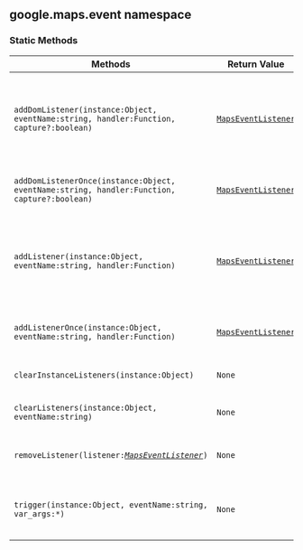 <h2 id="event">
google.maps.event
namespace
</h2><h3>Static Methods</h3><table summary="namespace event - Static Methods" width="100%">
<thead>
<tr><th>Methods</th>
<th>Return Value</th>
<th>Description</th>
</tr></thead>
<tbody>
<tr>
<td><code>addDomListener(instance:Object, eventName:string, handler:Function, capture?:boolean)</code></td>
<td><code><a href="#MapsEventListener">MapsEventListener</a></code></td>
<td>Cross browser event handler registration. This listener is removed by calling removeListener(handle) for the handle that is returned by this function.</td>
</tr>
<tr>
<td><code>addDomListenerOnce(instance:Object, eventName:string, handler:Function, capture?:boolean)</code></td>
<td><code><a href="#MapsEventListener">MapsEventListener</a></code></td>
<td>Wrapper around addDomListener that removes the listener after the first event.</td>
</tr>
<tr>
<td><code>addListener(instance:Object, eventName:string, handler:Function)</code></td>
<td><code><a href="#MapsEventListener">MapsEventListener</a></code></td>
<td>Adds the given listener function to the given event name for the given object instance. Returns an identifier for this listener that can be used with removeListener().</td>
</tr>
<tr>
<td><code>addListenerOnce(instance:Object, eventName:string, handler:Function)</code></td>
<td><code><a href="#MapsEventListener">MapsEventListener</a></code></td>
<td>Like addListener, but the handler removes itself after handling the first event.</td>
</tr>
<tr>
<td><code>clearInstanceListeners(instance:Object)</code></td>
<td><code>None</code></td>
<td>Removes all listeners for all events for the given instance.</td>
</tr>
<tr>
<td><code>clearListeners(instance:Object, eventName:string)</code></td>
<td><code>None</code></td>
<td>Removes all listeners for the given event for the given instance.</td>
</tr>
<tr>
<td><code>removeListener(listener:<a href="#MapsEventListener"><em>MapsEventListener</em></a>)</code></td>
<td><code>None</code></td>
<td>Removes the given listener, which should have been returned by addListener above.</td>
</tr>
<tr>
<td><code>trigger(instance:Object, eventName:string, var_args:*)</code></td>
<td><code>None</code></td>
<td>Triggers the given event. All arguments after eventName are passed as arguments to the listeners.</td>
</tr>
</tbody>
</table>